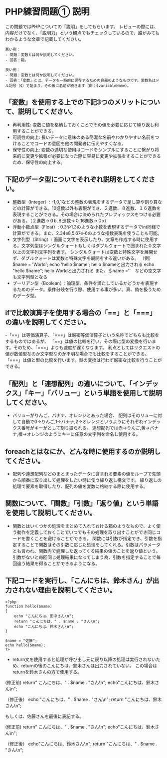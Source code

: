 # PHP練習問題① 説明
この問題ではPHPについての「説明」をしてもらいます。
レビューの際には、内容だけでなく、「説明力」という観点でもチェックしているので、誰がみてもわかるような文章で記載してください。

```
悪い例：
- 問題：変数とは何か説明してください。
- 回答：箱。

良い例：
- 問題：変数とは何か説明してください。
- 回答：「変数」とは、データを一時的に保存するための容器のようなものです。変数名はドル記号（$）で始まり、その後に名前が続きます（例：$variableName）。
```

## 「変数」を使用する上での下記3つのメリットについて、説明してください。
- 再利用性: 変数に値を格納しておくことでその値を必要に応じて繰り返し利用することができる。
- 可読性の向上: 長いデータに意味のある簡潔な名前やわかりやすい名前をつけることでコードの意図を他の開発者に伝えやすくなる。
- 保守性の向上: 変数の適切な使用はコードをシンプルにすることに繋がり将来的に変更や拡張が必要になった際に容易に変更や拡張をすることができるため、保守性の向上する。

## 下記のデータ型についてそれぞれ説明をしてください。
- 整数型（Integer）: -1,0,1などの整数の表現をするデータで足し算や割り算などの計算ができる。10進数以外も表現ができ、２進数、８進数、１６進数を表現することができる。その場合は決められたプレフィックスをつける必要がある。（２進数→０b,８進数→０,16進数→０x）
- 浮動小数点型（Float）: 0.3や1.3のような小数を表現するデータでint同様で計算ができる。また、2.34e8,5.67e-6のような指数表現を使うことも可能。
- 文字列型（String）: 画面に文字を表示したり、文章を作成する時に使用する。文字列型はシングルクォートもしくはダブルクォートで囲まれた０文字以上の文字列文字列を表す。
シングルクォートは変数と特殊文字を展開せず、ダブルクォートは変数と特殊文字を展開をする違いがある。
（例）
$name = 'World';
echo 'hello $name'; hello $nameと出力される
echo "hello $name"; hello Worldと出力される
また、＄name =''　などの空文字も文字列型となる
- ブーリアン型（Boolean）: 論理型。条件を満たしているかどうかを表現するためのデータ。条件分岐を行う際、使用する事が多い。真、偽を扱うためのデータ型。

## ifで比較演算子を使用する場合の「==」と「===」の違いを説明してください。
-「==」は等価演算子、「===」は厳密等価演算子という名称でどちらも比較をするものではあるが、
「==」は値の比較を行い、その際に型の変換を行います。そのため、「===」よりも速度が遅くなります。
利点としてはリクエストの値が数値型なのか文字型なのか不明な場合でも比較をすることができる。
「===」は値と型の比較を行います。型の変換は行わず厳密な比較を行うことができる。

## 「配列」と「連想配列」の違いについて、「インデックス」「キー」「バリュー」という単語を使用して説明してください。
- バリューがりんご、バナナ、オレンジとあった場合、
配列はそのリューに対して自動で0→りんご,1→バナナ,2→オレンジというようにそれぞれインデックス番号がキーがとして割り振られる。
連想配列では赤→りんご,黄→バナナ,橙→オレンジのようにキーに任意の文字列を命名し使用する。

## foreachとはなにか、どんな時に使用するのか説明してください。
- 配列や連想配列などのまとまったデータに含まれる要素の値をループで先頭から順番に取り出して処理をしたい時に使う繰り返し構文です。
繰り返しの処理で要素を取得したり、配列の値を変数に格納する際に使用する。

## 関数について、「関数」「引数」「返り値」という単語を使用して説明してください。
- 関数とはいくつかの処理をまとめて入れておける箱のようなもので、よく使う動作を定義しておくことでいつでもその処理を取り出すことができ同じコードを書くことを避けることができる。
関数には引数が指定でき、引数を指定することで関数はその引数に応じた処理をしてくれる。引数はパラメータとも言われ、関数内で処理した返ってくる結果の値のことを返り値という。
引数がないと毎回同じ処理結果になってしまう為、引数を指定することで毎回違う結果を得ることができるようになる。


## 下記コードを実行し、「こんにちは、鈴木さん」が出力されない理由を説明してください。
```
<?php
function hello($name)
{
    echo "こんにちは、田中さん\n";
    return "こんにちは、" . $name . "さん\n";
    echo "こんにちは、鈴木さん\n";
}

$name = "佐藤";
echo hello($name);
?>
```
- return文を使用すると処理が呼び出し元に戻り以降の処理は実行されないため、returnの後のこんにちは、鈴木さんは出力されていない。
この場合はreturnを鈴木さんの方で使用する。

(修正前)
return" こんにちは、" . $name . "さん\n";
echo"こんにちは、鈴木さん\n";

（修正後）
echo "こんにちは、" . $name . "さん\n";
return "こんにちは、鈴木さん\n";

もしくは、佐藤さんを最後に表記する。

(修正前)
return" こんにちは、" . $name . "さん\n";
echo"こんにちは、鈴木さん\n";

（修正後）
echo"こんにちは、鈴木さん\n";
return  "こんにちは、" . $name . "さん\n";

